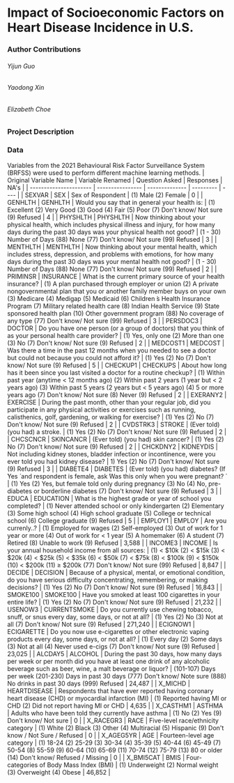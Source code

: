 # Impact of Socioeconomic Factors on Heart Disease Incidence in U.S.

### Author Contributions
###### Yijun Guo

###### Yaodong Xin

###### Elizabeth Choe

### Project Description

### Data
Variables from the 2021 Behavioural Risk Factor Surveillance System (BRFSS) were used to perform different machine learning methods.
| Original Variable Name | Variable Renamed | Question Asked | Responses | NA's |
| ---------------------- | ---------------- | -------------- | --------- | ---- |
| SEXVAR | SEX | Sex of Respondent | (1) Male (2) Female | 0 |
| GENHLTH | GENHLTH | Would you say that in general your health is: | (1) Excellent (2) Very Good (3) Good (4) Fair (5) Poor (7) Don't know/ Not sure (9) Refused | 4 |
| PHYSHLTH | PHYSHLTH | Now thinking about your physical health, which includes physical illness and injury, for how many days during the past 30 days was your physical health not good? | (1 - 30) Number of Days (88) None (77) Don't know/ Not sure (99) Refused | 3 |
| MENTHLTH | MENTHLTH | Now thinking about your mental health, which includes stress, depression, and problems with emotions, for how many days during the past 30 days was your mental health not good? | (1 - 30) Number of Days (88) None (77) Don't know/ Not sure (99) Refused | 2 |
| PRIMINSR | INSURANCE | What is the current primary source of your health insurance? | (1) A plan purchased through employer or union (2) A private nongovernmental plan that you or another family member buys on your own (3) Medicare (4) Medigap (5) Medicaid (6) Children ́s Health Insurance Program (7) Military related health care (8) Indian Health Service (9) State sponsored health plan (10) Other government program (88) No coverage of any type (77) Don't know/ Not sure (99) Refused | 3 |
| PERSDOC3 | DOCTOR | Do you have one person (or a group of doctors) that you think of as your personal health care provider? | (1) Yes, only one (2) More than one (3) No (7) Don't know/ Not sure (9) Refused | 2 | 
| MEDCOST1 | MEDCOST | Was there a time in the past 12 months when you needed to see a doctor but could not because you could not afford it? | (1) Yes (2) No (7) Don't know/ Not sure (9) Refused | 5 | 
| CHECKUP1 | CHECKUPS | About how long has it been since you last visited a doctor for a routine checkup? | (1) Within past year (anytime < 12 months ago) (2) Within past 2 years (1 year but < 2 years ago) (3) Within past 5 years (2 years but < 5 years ago) (4) 5 or more years ago (7) Don't know/ Not sure (8) Never (9) Refused | 2 |
| EXERANY2 | EXERCISE | During the past month, other than your regular job, did you participate in any physical activities or exercises such as running, calisthenics, golf, gardening, or walking for exercise? | (1) Yes (2) No (7) Don't know/ Not sure (9) Refused | 2 |
| CVDSTRK3 | STROKE | (Ever told) (you had) a stroke. | (1) Yes (2) No (7) Don't know/ Not sure (9) Refused | 2 | 
| CHCSCNCR | SKINCANCR | (Ever told) (you had) skin cancer? | (1) Yes (2) No (7) Don't know/ Not sure (9) Refused | 2 | 
| CHCKDNY2 | KIDNEYDIS | Not including kidney stones, bladder infection or incontinence, were you ever told you had kidney disease? | 1) Yes (2) No (7) Don't know/ Not sure (9) Refused | 3 | 
| DIABETE4 | DIABETES | (Ever told) (you had) diabetes? (If  ́Yes ́ and respondent is female, ask  ́Was this only when you were pregnant? ́ | (1) Yes (2) Yes, but female told only during pregnancy (3) No (4) No, pre-diabetes or borderline diabetes (7) Don't know/ Not sure (9) Refused | 3 |
| EDUCA | EDUCATION | What is the highest grade or year of school you completed? | (1) Never attended school or only kindergarten (2) Elementary (3) Some high school (4) High school graduate (5) College or technical school (6) College graduate (9) Refused | 5 |
| EMPLOY1 | EMPLOY | Are you currenly..? | (1) Employed for wages (2) Self-employed (3) Out of work for 1 year or more (4) Out of work for < 1 year (5) A homemaker (6) A student (7) Retired (8) Unable to work (9) Refused | 3,588 | 
| INCOME3 | INCOME | Is your annual household income from all sources: | (1) < $10k (2) < $15k (3) < $20k (4) < $25k (5) < $35k (6) < $50k (7) < $75k (8) < $100k (9) < $150k (10) < $200k (11) ≥ $200k (77) Don't know/ Not sure (99) Refused | 8,847 |
| DECIDE | DECISION | Because of a physical, mental, or emotional condition, do you have serious difficulty concentrating, remembering, or making decisions? | (1) Yes (2) No (7) Don't know/ Not sure (9) Refused | 16,843 | 
| SMOKE100 | SMOKE100 | Have you smoked at least 100 cigarettes in your entire life? | (1) Yes (2) No (7) Don't know/ Not sure (9) Refused | 21,232 | 
| USENOW3 | CURRENTSMOKE | Do you currently use chewing tobacco, snuff, or snus every day, some days, or not at all? | (1) Yes (2) No (3) Not at all (7) Don't know/ Not sure (9) Refused | 271,240 | 
| ECIGNOW1 | ECIGARETTE | Do you now use e-cigarettes or other electronic vaping products every day, some days, or not at all? | (1) Every day (2) Some days (3) Not at all (4) Never used e-cigs (7) Don't know/ Not sure (9) Refused | 23,025 | 
| ALCDAY5 | ALCOHOL | During the past 30 days, how many days per week or per month did you have at least one drink of any alcoholic beverage such as beer, wine, a malt beverage or liquor? | (101-107) Days per week (201-230) Days in past 30 days (777) Don't know/ Note sure (888) No drinks in past 30 days (999) Refused | 24,487 |
| X_MICHD | HEARTDISEASE | Respondents that have ever reported having coronary heart disease (CHD) or myocardial infarction (MI) | (1) Reported having MI or CHD (2) Did not report having MI or CHD | 4,635 | 
| X_CASTHM1 | ASTHMA | Adults who have been told they currently have asthma | (1) No (2) Yes (9) Don't know/ Not sure | 0 |
| X_RACEGR3 | RACE | Five-level race/ethnicity category | (1) White (2) Black (3) Other (4) Multiracial (5) Hispanic (9) Don't know / Not Sure / Refused | 0 |
| X_AGEG5YR | AGE | Fourteen-level age category | (1) 18-24 (2) 25-29 (3) 30-34 (4) 35-39 (5) 40-44 (6) 45-49 (7) 50-54 (8) 55-59 (9) 60-64 (10) 65-69 (11) 70-74 (12) 75-79 (13) 80 or older (14) Don't know/ Refused / Missing | 0 |
| X_BMI5CAT | BMIS | Four-categories of Body Mass Index (BMI) | (1) Underweight (2) Normal weight (3) Overweight (4) Obese | 46,852 |
